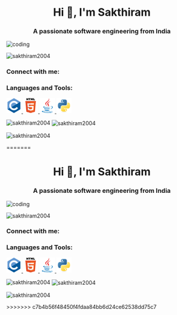 
<h1 align="center">Hi 👋, I'm Sakthiram</h1>
<h3 align="center">A passionate software engineering from India</h3>
<img ali="right" alt="coding" width="400" src="https://www.bing.com/images/search?view=detailV2&ccid=zdaSpxoP&id=1F5FD2277B3602C80E18360F10DFCEB592210C76&thid=OIP.zdaSpxoPHv8DaosKuhtu5wHaGE&mediaurl=https%3a%2f%2fstatic.vecteezy.com%2fsystem%2fresources%2fpreviews%2f000%2f518%2f208%2foriginal%2fman-working-with-computer-bright-colorful-vector-illustration.jpg&exph=4097&expw=5000&q=Cartoon+of+People+Working+On+Computer&simid=608023161829419536&FORM=IRPRST&ck=861DEA91D32DFB907B756D3441E2BB9C&selectedIndex=2&ajaxhist=0&ajaxserp=0"/></p>
<p align="left"> <img src="https://komarev.com/ghpvc/?username=sakthiram2004&label=Profile%20views&color=0e75b6&style=flat" alt="sakthiram2004" /> </p>

<h3 align="left">Connect with me:</h3>
<p align="left">
</p>

<h3 align="left">Languages and Tools:</h3>
<p align="left"> <a href="https://www.cprogramming.com/" target="_blank" rel="noreferrer"> <img src="https://raw.githubusercontent.com/devicons/devicon/master/icons/c/c-original.svg" alt="c" width="40" height="40"/> </a> <a href="https://www.w3.org/html/" target="_blank" rel="noreferrer"> <img src="https://raw.githubusercontent.com/devicons/devicon/master/icons/html5/html5-original-wordmark.svg" alt="html5" width="40" height="40"/> </a> <a href="https://www.java.com" target="_blank" rel="noreferrer"> <img src="https://raw.githubusercontent.com/devicons/devicon/master/icons/java/java-original.svg" alt="java" width="40" height="40"/> </a> <a href="https://www.python.org" target="_blank" rel="noreferrer"> <img src="https://raw.githubusercontent.com/devicons/devicon/master/icons/python/python-original.svg" alt="python" width="40" height="40"/> </a> </p>

<p><img align="left" src="https://github-readme-stats.vercel.app/api/top-langs?username=sakthiram2004&show_icons=true&locale=en&layout=compact" alt="sakthiram2004" /></p>

<p>&nbsp;<img align="center" src="https://github-readme-stats.vercel.app/api?username=sakthiram2004&show_icons=true&locale=en" alt="sakthiram2004" /></p>

<p><img align="center" src="https://github-readme-streak-stats.herokuapp.com/?user=sakthiram2004&" alt="sakthiram2004" /></p>
=======
<h1 align="center">Hi 👋, I'm Sakthiram</h1>
<h3 align="center">A passionate software engineering from India</h3>
<img ali="right" alt="coding" width="400" src="https://www.bing.com/images/search?view=detailV2&ccid=zdaSpxoP&id=1F5FD2277B3602C80E18360F10DFCEB592210C76&thid=OIP.zdaSpxoPHv8DaosKuhtu5wHaGE&mediaurl=https%3a%2f%2fstatic.vecteezy.com%2fsystem%2fresources%2fpreviews%2f000%2f518%2f208%2foriginal%2fman-working-with-computer-bright-colorful-vector-illustration.jpg&exph=4097&expw=5000&q=Cartoon+of+People+Working+On+Computer&simid=608023161829419536&FORM=IRPRST&ck=861DEA91D32DFB907B756D3441E2BB9C&selectedIndex=2&ajaxhist=0&ajaxserp=0"/></p>
<p align="left"> <img src="https://komarev.com/ghpvc/?username=sakthiram2004&label=Profile%20views&color=0e75b6&style=flat" alt="sakthiram2004" /> </p>

<h3 align="left">Connect with me:</h3>
<p align="left">
</p>

<h3 align="left">Languages and Tools:</h3>
<p align="left"> <a href="https://www.cprogramming.com/" target="_blank" rel="noreferrer"> <img src="https://raw.githubusercontent.com/devicons/devicon/master/icons/c/c-original.svg" alt="c" width="40" height="40"/> </a> <a href="https://www.w3.org/html/" target="_blank" rel="noreferrer"> <img src="https://raw.githubusercontent.com/devicons/devicon/master/icons/html5/html5-original-wordmark.svg" alt="html5" width="40" height="40"/> </a> <a href="https://www.java.com" target="_blank" rel="noreferrer"> <img src="https://raw.githubusercontent.com/devicons/devicon/master/icons/java/java-original.svg" alt="java" width="40" height="40"/> </a> <a href="https://www.python.org" target="_blank" rel="noreferrer"> <img src="https://raw.githubusercontent.com/devicons/devicon/master/icons/python/python-original.svg" alt="python" width="40" height="40"/> </a> </p>

<p><img align="left" src="https://github-readme-stats.vercel.app/api/top-langs?username=sakthiram2004&show_icons=true&locale=en&layout=compact" alt="sakthiram2004" /></p>

<p>&nbsp;<img align="center" src="https://github-readme-stats.vercel.app/api?username=sakthiram2004&show_icons=true&locale=en" alt="sakthiram2004" /></p>

<p><img align="center" src="https://github-readme-streak-stats.herokuapp.com/?user=sakthiram2004&" alt="sakthiram2004" /></p>
>>>>>>> c7b4b56f48450f4fdaa84bb6d24ce62538dd75c7
